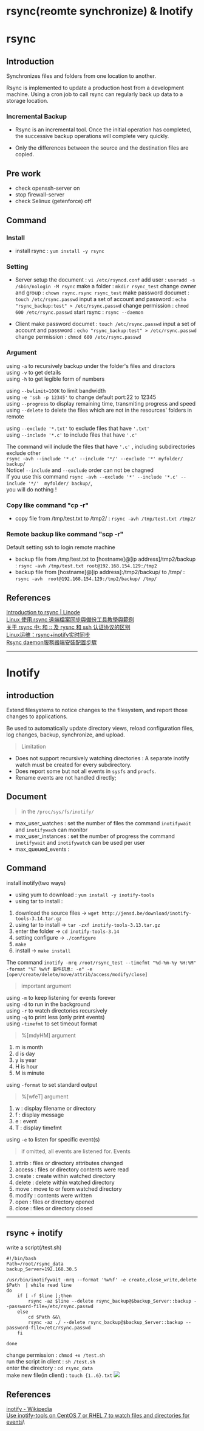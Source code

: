 # rsync(reomte synchronize) & Inotify

# rsync
## Introduction
Synchronizes files and folders from one location to another.

Rsync is implemented to update a production host from a development machine.
Using a cron job to call rsync can regularly back up data to a storage location.

### Incremental Backup
* Rsync is an incremental tool.
Once the initial operation has completed, the successive backup operations will complete very quickly.

* Only the differences between the source and the destination files are copied.

## Pre work
* check openssh-server on
* stop firewall-server 
* check Selinux (getenforce) off

## Command

### Install
* install rsync : `yum install -y rsync`

### Setting
* Server
setup the document : `vi /etc/rsyncd.conf`
add user : `useradd -s /sbin/nologin -M rsync`
make a folder : `mkdir rsync_test`
change owner and group : `chown rsync.rsync rsync_test`
make password documet : `touch /etc/rsync.passwd`
input a set of account and password : `echo "rsync_backup:test" > /etc/rsync.passwd`
change permission : `chmod 600 /etc/rsync.passwd`
start rsync : `rsync --daemon`

* Client
make password documet : `touch /etc/rsync.passwd`
input a set of account and password : `echo "rsync_backup:test" > /etc/rsync.passwd`
change permission : `chmod 600 /etc/rsync.passwd`

### Argument
using `-a` to recursively backup under the folder's files and diractors \
using `-v` to get details \
using `-h` to get legible form of numbers

using `--bwlimit=100K` to limit bandwidth\
using `-e 'ssh -p 12345'` to change default port:22 to 12345\
using `--progress` to display remaining time, transmiting progress and speed\
using `--delete` to delete the files which are not in the resources' folders in remote

using `--exclude '*.txt'` to exclude files that have `'.txt'`\
using `--include '*.c'` to include files that have `'.c'`

The command will include the files that have `'.c'` , including subdirectories exclude other\
`rsync -avh --include '*.c' --include '*/' --exclude '*' myfolder/ backup/`\
Notice! `--include` and `--exclude` order can not be chagned\
If you use this command `rsync -avh --exclude '*' --include '*.c' --include '*/'  myfolder/ backup/`,\
you will do nothing !

### Copy like command "cp -r"
* copy file from /tmp/test.txt to /tmp2/ : `rsync -avh /tmp/test.txt /tmp2/`

### Remote backup like command "scp -r"
Default setting ssh to login remote machine
* backup file from /tmp/test.txt to [hostname]@[ip address]/tmp2/backup : `rsync -avh /tmp/test.txt root@192.168.154.129:/tmp2`
* backup file from [hostname]@[ip address]:/tmp2/backup/  to  /tmp/ : `rsync -avh  root@192.168.154.129:/tmp2/backup/ /tmp/`

## References
[Introduction to rsync | Linode](https://www.linode.com/docs/tools-reference/tools/introduction-to-rsync/)\
[Linux 使用 rsync 遠端檔案同步與備份工具教學與範例](https://blog.gtwang.org/linux/rsync-local-remote-file-synchronization-commands/)\
[关于 rsync 中: 和 :: 及 rysnc 和 ssh 认证协议的区别](https://cloud.tencent.com/developer/article/1043373)\
[Linux运维：rsync+inotify实时同步](https://segmentfault.com/a/1190000018096553)\
[Rsync daemon服務器端安裝配置步驟](http://www.trfoor.com/2020/02/27/rsync-daemon%E6%9C%8D%E5%8B%99%E5%99%A8%E7%AB%AF%E5%AE%89%E8%A3%9D%E9%85%8D%E7%BD%AE%E6%AD%A5%E9%A9%9F/)

---

# Inotify

## introduction
Extend filesystems to notice changes to the filesystem, and report those changes to applications.

Be used to automatically update directory views, reload configuration files, log changes, backup, synchronize, and upload.

> Limitation
* Does not support recursively watching directories :
A separate inotify watch must be created for every subdirectory.
* Does report some but not all events in `sysfs` and `procfs`.
* Rename events are not handled directly;

## Document
> in the `/proc/sys/fs/inotify/`
- max_user_watches : set the number of files the command `inotifywait` and `inotifywach` can monitor
- max_user_instances : set the number of progress the command `inotifywait` and `inotifywatch` can be used per user
- max_queued_events : 

## Command
install inotify(two ways)
* using yum to download :  `yum install -y inotify-tools` 
* using tar to install : 
 1. download the source files -> `wget http://jensd.be/download/inotify-tools-3.14.tar.gz`
 2. using tar to install -> `tar -zxf inotify-tools-3.13.tar.gz `
 3. enter the folder -> `cd inotify-tools-3.14`
 4. setting configure -> `./configure`
 5. `make`
 6. install -> `make install`

The command `inotify -mrq /root/rsync_test --timefmt "%d-%m-%y %H:%M" -format "%T %w%f 事件訊息: -e" -e [open/create/delete/move/attrib/access/modify/close]`
> important argument

using `-m` to keep listening for events forever\
using `-d` to run in the background\
using `-r` to watch directories recursively\
using `-q` to print less (only print events)\
using `-timefmt` to set timeout format
> %[mdyHM] argument
1. m is month
2. d is day
3. y is year
4. H is hour
5. M is minute

using `-format` to set standard output
> %[wfeT] argument
1. w : display filename or directory
2. f : display message 
3. e : event
4. T : display timefmt

using `-e` to listen for specific event(s)
> if omitted, all events are listened for.
> Events
 1. attrib : files or directory attributes changed 
 2. access : files or directory contents were read
 3. create : create within watched directory
 4. delete : delete within watched directory
 5. move : move to or feom watched directory
 6. modify : contents were written
 7. open : files or directory opened
 8. close : files or directory closed

--- 

## rsync + inotify

write a script(/test.sh)
``` 
#!/bin/bash
Path=/root/rsync_data
backup_Server=192.168.30.5

/usr/bin/inotifywait -mrq --format '%w%f' -e create,close_write,delete $Path  | while read line  
do
    if [ -f $line ];then
        rsync -az $line --delete rsync_backup@$backup_Server::backup --password-file=/etc/rsync.passwd
    else
        cd $Path &&\
        rsync -az ./ --delete rsync_backup@$backup_Server::backup --password-file=/etc/rsync.passwd
    fi

done
``` 
change permission : `chmod +x /test.sh`\
run the script in client : `sh /test.sh`\
enter the directory : `cd rsync_data`\
make new file(in client) : `touch {1..6}.txt`
![](https://github.com/oxolll/Linux/blob/Linux%E7%B3%BB%E7%B5%B1%E8%87%AA%E5%8B%95%E5%8C%96%E9%81%8B%E7%B6%AD/rsync/rsync%20%2B%20inotify.png)
## References
[inotify - Wikipedia](https://en.wikipedia.org/wiki/Inotify)\
[Use inotify-tools on CentOS 7 or RHEL 7 to watch files and directories for events](http://jensd.be/248/linux/use-inotify-tools-on-centos-7-or-rhel-7-to-watch-files-and-directories-for-events)\
